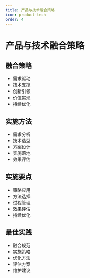 ```yaml
---
title: 产品与技术融合策略
icon: product-tech
order: 4
---
```


# 产品与技术融合策略

## 融合策略
- 需求驱动
- 技术支撑
- 创新引领
- 价值实现
- 持续优化

## 实施方法
- 需求分析
- 技术选型
- 方案设计
- 实施落地
- 效果评估

## 实施要点
- 策略应用
- 方法选择
- 过程管理
- 效果评估
- 持续优化

## 最佳实践
- 融合规范
- 实施策略
- 优化方法
- 评估方案
- 维护建议
